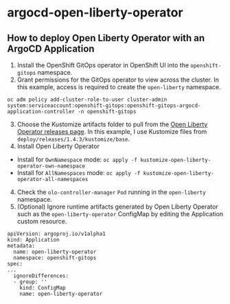 # argocd-open-liberty-operator

## How to deploy Open Liberty Operator with an ArgoCD Application
1. Install the OpenShift GitOps operator in OpenShift UI into the `openshift-gitops` namespace.
2. Grant permissions for the GitOps operator to view across the cluster. In this example, access is required to create the `open-liberty` namespace.
```
oc adm policy add-cluster-role-to-user cluster-admin  system:serviceaccount:openshift-gitops:openshift-gitops-argocd-application-controller -n openshift-gitops
```
3. Choose the Kustomize artifacts folder to pull from the [Open Liberty Operator releases page](https://github.com/OpenLiberty/open-liberty-operator/tree/main/deploy/releases). In this example, I use Kustomize files from `deploy/releases/1.4.3/kustomize/base`.
3. Install Open Liberty Operator
  - Install for `OwnNamespace` mode:
   `oc apply -f kustomize-open-liberty-operator-own-namespace`
  - Install for `AllNamespaces` mode:
  `oc apply -f kustomize-open-liberty-operator-all-namespaces`
4. Check the `olo-controller-manager` `Pod` running in the `open-liberty` namespace. 
5. (Optional) Ignore runtime artifacts generated by Open Liberty Operator such as the `open-liberty-operator` ConfigMap by editing the Application custom resource.
```
apiVersion: argoproj.io/v1alpha1
kind: Application
metadata:
  name: open-liberty-operator
  namespace: openshift-gitops
spec:
...
  ignoreDifferences:
  - group: ''
    kind: ConfigMap
    name: open-liberty-operator
```